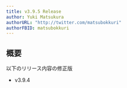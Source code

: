 ```yaml
---
title: v3.9.5 Release
author: Yuki Matsukura
authorURL: "http://twitter.com/matsubokkuri"
authorFBID: matsubokkuri
---
```


## 概要

以下のリリース内容の修正版

- v3.9.4


